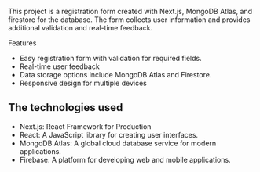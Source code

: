This project is a registration form created with Next.js, MongoDB Atlas, and firestore for the database. The form collects user information and provides additional validation and real-time feedback.

Features

- Easy registration form with validation for required fields.
- Real-time user feedback
- Data storage options include MongoDB Atlas and Firestore.
- Responsive design for multiple devices

## The technologies used

- Next.js: React Framework for Production
- React: A JavaScript library for creating user interfaces.
- MongoDB Atlas: A global cloud database service for modern applications.
- Firebase: A platform for developing web and mobile applications.
